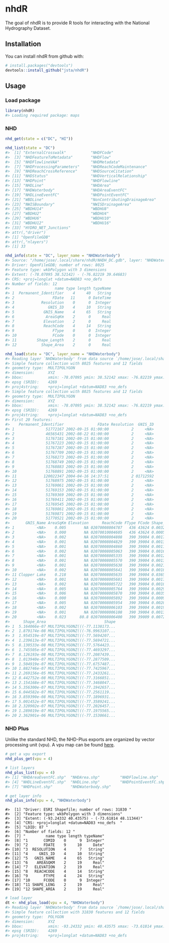 
<!-- README.md is generated from README.Rmd. Please edit that file -->
nhdR
====

The goal of nhdR is to provide R tools for interacting with the National Hydrography Dataset.

Installation
------------

You can install nhdR from github with:

``` r
# install.packages("devtools")
devtools::install_github("jsta/nhdR")
```

Usage
-----

### Load package

``` r
library(nhdR)
#> Loading required package: maps
```

### NHD

``` r
nhd_get(state = c("DC", "HI"))
```

``` r
nhd_list(state = "DC")
#>  [1] "ExternalCrosswalk"           "NHDFCode"                   
#>  [3] "NHDFeatureToMetadata"        "NHDFlow"                    
#>  [5] "NHDFlowlineVAA"              "NHDMetadata"                
#>  [7] "NHDProcessingParameters"     "NHDReachCodeMaintenance"    
#>  [9] "NHDReachCrossReference"      "NHDSourceCitation"          
#> [11] "NHDStatus"                   "NHDVerticalRelationship"    
#> [13] "NHDPoint"                    "NHDFlowline"                
#> [15] "NHDLine"                     "NHDArea"                    
#> [17] "NHDWaterbody"                "NHDAreaEventFC"             
#> [19] "NHDLineEventFC"              "NHDPointEventFC"            
#> [21] "WBDLine"                     "NonContributingDrainageArea"
#> [23] "NWISBoundary"                "NWISDrainageArea"           
#> [25] "WBDHU14"                     "WBDHU8"                     
#> [27] "WBDHU2"                      "WBDHU4"                     
#> [29] "WBDHU6"                      "WBDHU10"                    
#> [31] "WBDHU12"                     "WBDHU16"                    
#> [33] "HYDRO_NET_Junctions"        
#> attr(,"driver")
#> [1] "OpenFileGDB"
#> attr(,"nlayers")
#> [1] 33
```

``` r
nhd_info(state = "DC", layer_name = "NHDWaterbody")
#> Source: "/home/jose/.local/share/nhdR/NHDH_DC.gdb", layer: "NHDWaterbody"
#> Driver: OpenFileGDB; number of rows: 8025 
#> Feature type: wkbPolygon with 3 dimensions
#> Extent: (-78.07095 38.52142) - (-76.82219 39.64683)
#> CRS: +proj=longlat +datum=NAD83 +no_defs  
#> Number of fields: 12 
#>                    name type length typeName
#> 1  Permanent_Identifier    4     40   String
#> 2                 FDate   11      0 DateTime
#> 3            Resolution    0      0  Integer
#> 4               GNIS_ID    4     10   String
#> 5             GNIS_Name    4     65   String
#> 6              AreaSqKm    2      0     Real
#> 7             Elevation    2      0     Real
#> 8             ReachCode    4     14   String
#> 9                 FType    0      0  Integer
#> 10                FCode    0      0  Integer
#> 11         Shape_Length    2      0     Real
#> 12           Shape_Area    2      0     Real
```

``` r
nhd_load(state = "DC", layer_name = "NHDWaterbody")
#> Reading layer `NHDWaterbody' from data source `/home/jose/.local/share/nhdR/NHDH_DC.gdb' using driver `OpenFileGDB'
#> Simple feature collection with 8025 features and 12 fields
#> geometry type:  MULTIPOLYGON
#> dimension:      XYZ
#> bbox:           xmin: -78.07095 ymin: 38.52142 xmax: -76.82219 ymax: 39.64683
#> epsg (SRID):    4269
#> proj4string:    +proj=longlat +datum=NAD83 +no_defs
#> Simple feature collection with 8025 features and 12 fields
#> geometry type:  MULTIPOLYGON
#> dimension:      XYZ
#> bbox:           xmin: -78.07095 ymin: 38.52142 xmax: -76.82219 ymax: 39.64683
#> epsg (SRID):    4269
#> proj4string:    +proj=longlat +datum=NAD83 +no_defs
#> First 20 features:
#>    Permanent_Identifier               FDate Resolution  GNIS_ID
#> 1              51772167 2002-09-15 01:00:00          2     <NA>
#> 2              46565431 2002-08-22 01:00:00          2     <NA>
#> 3              51767181 2002-09-15 01:00:00          2     <NA>
#> 4              51767223 2002-09-15 01:00:00          2     <NA>
#> 5              51767287 2002-09-15 01:00:00          2     <NA>
#> 6              51767709 2002-09-15 01:00:00          2     <NA>
#> 7              51768273 2002-09-15 01:00:00          2     <NA>
#> 8              51768749 2002-09-15 01:00:00          2     <NA>
#> 9              51768883 2002-09-15 01:00:00          2     <NA>
#> 10             51768891 2002-09-15 01:00:00          2     <NA>
#> 11            120022347 2004-04-16 14:37:51          2 01712592
#> 12             51768975 2002-09-15 01:00:00          2     <NA>
#> 13             51769061 2002-09-15 01:00:00          2     <NA>
#> 14             51769153 2002-09-15 01:00:00          2     <NA>
#> 15             51769369 2002-09-15 01:00:00          2     <NA>
#> 16             51769411 2002-09-15 01:00:00          2     <NA>
#> 17             51769545 2002-09-15 01:00:00          2     <NA>
#> 18             51769861 2002-09-15 01:00:00          2     <NA>
#> 19             51769871 2002-09-15 01:00:00          2     <NA>
#> 20             51770521 2002-09-15 01:00:00          2     <NA>
#>       GNIS_Name AreaSqKm Elevation      ReachCode FType FCode Shape_Length
#> 1          <NA>    0.005        NA 02070008004787   436 43624 0.0032275838
#> 2          <NA>    0.000        NA 02070010004605   436 43624 0.0005402029
#> 3          <NA>    0.002        NA 02070008004808   390 39004 0.0017289109
#> 4          <NA>    0.001        NA 02070008004829   390 39004 0.0013369633
#> 5          <NA>    0.001        NA 02070008004860   390 39004 0.0011083831
#> 6          <NA>    0.002        NA 02070008005063   390 39004 0.0016429957
#> 7          <NA>    0.001        NA 02070008005335   390 39004 0.0012442057
#> 8          <NA>    0.001        NA 02070008005570   390 39004 0.0013918440
#> 9          <NA>    0.001        NA 02070008005638   390 39004 0.0021229169
#> 10         <NA>    0.002        NA 02070008005641   390 39004 0.0018972528
#> 11 Clopper Lake    0.218        NA 02070008005635   390 39004 0.0365330031
#> 12         <NA>    0.001        NA 02070008005681   390 39004 0.0017444391
#> 13         <NA>    0.002        NA 02070008005722   390 39004 0.0018785786
#> 14         <NA>    0.005        NA 02070008005764   390 39004 0.0029191491
#> 15         <NA>    0.006        NA 02070008005870   390 39004 0.0035214462
#> 16         <NA>    0.000        NA 02070008005892   390 39004 0.0009224733
#> 17         <NA>    0.005        NA 02070008005954   390 39004 0.0028753323
#> 18         <NA>    0.002        NA 02070008006103   390 39004 0.0019580771
#> 19         <NA>    0.001        NA 02070008006108   390 39004 0.0013311586
#> 20         <NA>    0.023      80.8 02070008006400   390 39009 0.0072444361
#>      Shape_Area                          Shape
#> 1  5.164066e-07 MULTIPOLYGONZ(((-77.1138173...
#> 2  1.879174e-08 MULTIPOLYGONZ(((-76.9963107...
#> 3  1.954519e-07 MULTIPOLYGONZ(((-77.5694207...
#> 4  1.239613e-07 MULTIPOLYGONZ(((-77.5694721...
#> 5  8.130533e-08 MULTIPOLYGONZ(((-77.5764423...
#> 6  1.745505e-07 MULTIPOLYGONZ(((-77.4693297...
#> 7  8.126193e-08 MULTIPOLYGONZ(((-77.2087439...
#> 8  1.013940e-07 MULTIPOLYGONZ(((-77.2877509...
#> 9  1.504919e-07 MULTIPOLYGONZ(((-77.6757487...
#> 10 1.882746e-07 MULTIPOLYGONZ(((-77.7425967...
#> 11 2.269156e-05 MULTIPOLYGONZ(((-77.2433261...
#> 12 8.442752e-08 MULTIPOLYGONZ(((-77.3166851...
#> 13 2.154168e-07 MULTIPOLYGONZ(((-77.3468047...
#> 14 5.356300e-07 MULTIPOLYGONZ(((-77.1942657...
#> 15 6.044582e-07 MULTIPOLYGONZ(((-77.2561119...
#> 16 3.859390e-08 MULTIPOLYGONZ(((-77.1896931...
#> 17 5.001452e-07 MULTIPOLYGONZ(((-77.3589241...
#> 18 2.320902e-07 MULTIPOLYGONZ(((-77.2026457...
#> 19 1.289019e-07 MULTIPOLYGONZ(((-77.1975565...
#> 20 2.362901e-06 MULTIPOLYGONZ(((-77.1530661...
```

### NHD Plus

Unlike the standard NHD, the NHD-Plus exports are organized by vector processing unit (vpu). A vpu map can be found [here](http://www.horizon-systems.com/NHDPlus/NHDPlusV2_data.php).

``` r
# get a vpu export
nhd_plus_get(vpu = 4)
```

``` r
# list layers
nhd_plus_list(vpu = 4)
#> [1] "NHDAreaEventFC.shp"  "NHDArea.shp"         "NHDFlowline.shp"    
#> [4] "NHDLineEventFC.shp"  "NHDLine.shp"         "NHDPointEventFC.shp"
#> [7] "NHDPoint.shp"        "NHDWaterbody.shp"
```

``` r
# get layer info
nhd_plus_info(vpu = 4, "NHDWaterbody")
```

    #>  [1] "Driver: ESRI Shapefile; number of rows: 31830 "     
    #>  [2] "Feature type: wkbPolygon with 3 dimensions"         
    #>  [3] "Extent: (-93.24332 40.43575) - (-73.61814 48.11344)"
    #>  [4] "CRS: +proj=longlat +datum=NAD83 +no_defs  "         
    #>  [5] "LDID: 87 "                                          
    #>  [6] "Number of fields: 12 "                              
    #>  [7] "         name type length typeName"                 
    #>  [8] "1       COMID    0      9  Integer"                 
    #>  [9] "2       FDATE    9     10     Date"                 
    #> [10] "3  RESOLUTION    4      7   String"                 
    #> [11] "4     GNIS_ID    4     10   String"                 
    #> [12] "5   GNIS_NAME    4     65   String"                 
    #> [13] "6    AREASQKM    2     19     Real"                 
    #> [14] "7   ELEVATION    2     19     Real"                 
    #> [15] "8   REACHCODE    4     14   String"                 
    #> [16] "9       FTYPE    4     24   String"                 
    #> [17] "10      FCODE    0      9  Integer"                 
    #> [18] "11 SHAPE_LENG    2     19     Real"                 
    #> [19] "12 SHAPE_AREA    2     19     Real"

``` r
# load layer
dt <- nhd_plus_load(vpu = 4, "NHDWaterbody")
#> Reading layer `NHDWaterbody' from data source `/home/jose/.local/share/nhdR/NHDPlus/GL_04_NHDSnapshot/NHDWaterbody.shp' using driver `ESRI Shapefile'
#> Simple feature collection with 31830 features and 12 fields
#> geometry type:  POLYGON
#> dimension:      XYZ
#> bbox:           xmin: -93.24332 ymin: 40.43575 xmax: -73.61814 ymax: 48.11344
#> epsg (SRID):    4269
#> proj4string:    +proj=longlat +datum=NAD83 +no_defs
```
